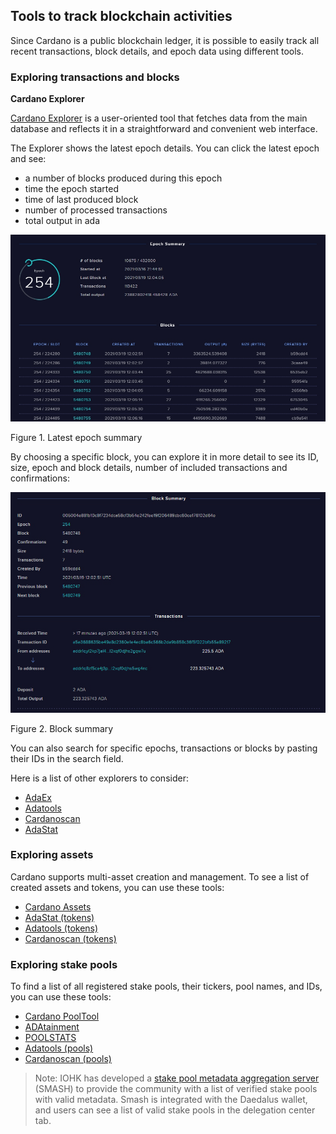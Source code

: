 ## Tools to track blockchain activities

Since Cardano is a public blockchain ledger, it is possible to easily track all recent transactions, block details, and epoch data using different tools.

### Exploring transactions and blocks

**Cardano Explorer**

[Cardano Explorer](https://explorer.cardano.org/en) is a user-oriented tool that fetches data from the main database and reflects it in a straightforward and convenient web interface.

The Explorer shows the latest epoch details. You can click the latest epoch and see:

-   a number of blocks produced during this epoch
-   time the epoch started
-   time of last produced block
-   number of processed transactions
-   total output in ada
    
![epoch_summary](latest_epoch_summary.png)

Figure 1. Latest epoch summary

By choosing a specific block, you can explore it in more detail to see its ID, size, epoch and block details, number of included transactions and confirmations:

![block_summary](block_summary.png)

Figure 2. Block summary

You can also search for specific epochs, transactions or blocks by pasting their IDs in the search field.

Here is a list of other explorers to consider:

-   [AdaEx](https://adaex.org/)
-   [Adatools](https://adatools.io/transactions)
-   [Cardanoscan](https://cardanoscan.io/transactions)
-   [AdaStat](https://adastat.net/transactions)

### Exploring assets

Cardano supports multi-asset creation and management. To see a list of created assets and tokens, you can use these tools:

-   [Cardano Assets](https://cardanoassets.com/)
-   [AdaStat (tokens)](https://adastat.net/tokens)
-   [Adatools (tokens)](https://adatools.io/tokens)
-   [Cardanoscan (tokens)](https://cardanoscan.io/tokens)

### Exploring stake pools

To find a list of all registered stake pools, their tickers, pool names, and IDs, you can use these tools:

-   [Cardano PoolTool](https://pooltool.io/)
-   [ADAtainment](https://www.adatainment.com/index.php?page=home&lang=en)
-   [POOLSTATS](https://poolstats.org/#)
-   [Adatools (pools)](https://adatools.io/pools)
-   [Cardanoscan (pools)](https://cardanoscan.io/pools)
    
> Note: IOHK has developed a [stake pool metadata aggregation server](https://docs.cardano.org/en/latest/getting-started/stake-pool-operators/SMASH-metadata-management.html) (SMASH) to provide the community with a list of verified stake pools with valid metadata. Smash is integrated with the Daedalus wallet, and users can see a list of valid stake pools in the delegation center tab.
